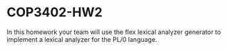# COP3402-HW2
In this homework your team will use the flex lexical analyzer generator to implement a lexical analyzer for the PL/0 language.

